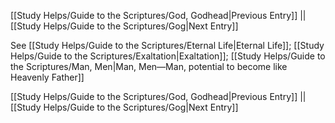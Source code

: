 [[Study Helps/Guide to the Scriptures/God, Godhead|Previous Entry]]  ||  [[Study Helps/Guide to the Scriptures/Gog|Next Entry]]

 See [[Study Helps/Guide to the Scriptures/Eternal Life|Eternal Life]]; [[Study Helps/Guide to the Scriptures/Exaltation|Exaltation]]; [[Study Helps/Guide to the Scriptures/Man, Men|Man, Men—Man, potential to become like Heavenly Father]]

[[Study Helps/Guide to the Scriptures/God, Godhead|Previous Entry]]  ||  [[Study Helps/Guide to the Scriptures/Gog|Next Entry]]
